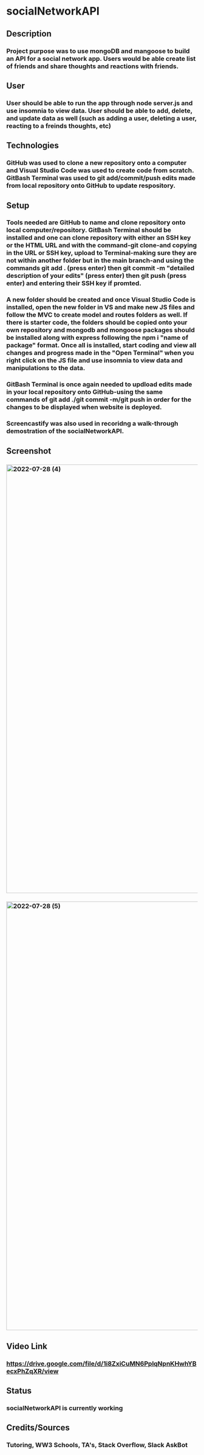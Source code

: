 # socialNetworkAPI
## Description
### Project purpose was to use mongoDB and mangoose to build an API for a social network app. Users would be able create list of friends and share thoughts and reactions with friends. 
## User
### User should be able to run the app through node server.js and use insomnia to view data. User should be able to add, delete, and update data as well (such as adding a user, deleting a user, reacting to a freinds thoughts, etc)
## Technologies
### GitHub was used to clone a new repository onto a computer and Visual Studio Code was used to create code from scratch. GitBash Terminal was used to git add/commit/push edits made from local repository onto GitHub to update respository.
## Setup
### Tools needed are GitHub to name and clone repository onto local computer/repository. GitBash Terminal should be installed and one can clone repository with either an SSH key or the HTML URL and with the command-git clone-and copying in the URL or SSH key, upload to Terminal-making sure they are not within another folder but in the main branch-and using the commands git add . (press enter) then git commit -m "detailed description of your edits" (press enter) then git push (press enter) and entering their SSH key if promted. 
### A new folder should be created and once Visual Studio Code is installed, open the new folder in VS and make new JS files and follow the MVC to create model and routes folders as well. If there is starter code, the folders should be copied onto your own repository and mongodb and mongoose packages should be installed along with express following the npm i "name of package" format. Once all is installed, start coding and view all changes and progress made in the "Open Terminal" when you right click on the JS file and use insomnia to view data and manipulations to the data.
### GitBash Terminal is once again needed to updload edits made in your local repository onto GitHub-using the same commands of git add ./git commit -m/git push in order for the changes to be displayed when website is deployed. 
### Screencastify was also used in recoridng a walk-through demostration of the socialNetworkAPI.
## Screenshot
### <img width="1128" alt="2022-07-28 (4)" src="https://user-images.githubusercontent.com/104933717/181662662-8c9c2652-ae0e-44a6-aa09-54b6fceb7cc7.png">
### <img width="1128" alt="2022-07-28 (5)" src="https://user-images.githubusercontent.com/104933717/181662692-fee39e07-edb0-4d2a-9217-2e71bf31eebd.png">
## Video Link
### https://drive.google.com/file/d/1i8ZxiCuMN6PplqNpnKHwhYBecxPhZqXR/view
## Status 
### socialNetworkAPI is currently working   
## Credits/Sources 
### Tutoring, WW3 Schools, TA's, Stack Overflow, Slack AskBot
